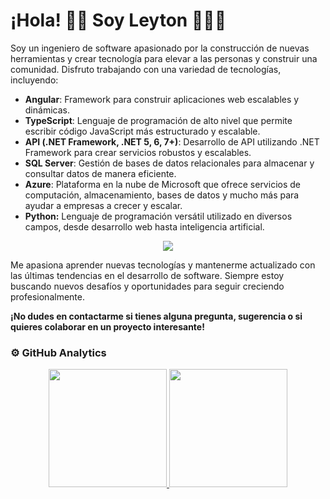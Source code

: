 # ¡Hola! 👋🏾 Soy Leyton 👩🏾‍💻

Soy un ingeniero de software apasionado por la construcción de nuevas herramientas y crear tecnología para elevar a las personas y construir una comunidad. Disfruto trabajando con una variedad de tecnologías, incluyendo:

- **Angular**: Framework para construir aplicaciones web escalables y dinámicas.
- **TypeScript**: Lenguaje de programación de alto nivel que permite escribir código JavaScript más estructurado y escalable.
- **API (.NET Framework, .NET 5, 6, 7+)**: Desarrollo de API utilizando .NET Framework para crear servicios robustos y escalables.
- **SQL Server**: Gestión de bases de datos relacionales para almacenar y consultar datos de manera eficiente.
- **Azure**: Plataforma en la nube de Microsoft que ofrece servicios de computación, almacenamiento, bases de datos y mucho más para ayudar a empresas a crecer y escalar.
- **Python:** Lenguaje de programación versátil utilizado en diversos campos, desde desarrollo web hasta inteligencia artificial.

<p align="center">
  <a href="https://github.com/notyel">
    <img src="https://skillicons.dev/icons?i=cs,dotnet,visualstudio,azure,git,ts,html,css,js,angular,bootstrap,vscode,express,cpp,docker,sqlite,postgres,bash,firebase,reactivex,redis,github,windows,linux,mint,ubuntu,md,npm,materialui,nginx,mysql,nodejs,postman,py,kubernetes,gmail,arduino,ps,stackoverflow,discord,twitter,wordpress&perline=14&theme=light" />
  </a>
</p>

Me apasiona aprender nuevas tecnologías y mantenerme actualizado con las últimas tendencias en el desarrollo de software. Siempre estoy buscando nuevos desafíos y oportunidades para seguir creciendo profesionalmente.

**¡No dudes en contactarme si tienes alguna pregunta, sugerencia o si quieres colaborar en un proyecto interesante!**



### ⚙️ GitHub Analytics

<p align="center">
 <a href="https://github.com/notyel">
  <picture>
    <source
      srcset="https://github-readme-stats-eight-theta.vercel.app/api?username=notyel&show_icons=true&theme=dark&include_all_commits=true&count_private=true"
      media="(prefers-color-scheme: dark)"
    />
    <source
      srcset="https://github-readme-stats-eight-theta.vercel.app/api?username=notyel&show_icons=true&include_all_commits=true&count_private=true"
      media="(prefers-color-scheme: light), (prefers-color-scheme: no-preference)"
    />
    <img height="189em" src="https://github-readme-stats-eight-theta.vercel.app/api?username=notyel&show_icons=true&include_all_commits=true&count_private=true"/>
  </picture>
  
  <picture>
    <source
      srcset="https://github-readme-stats.vercel.app/api/top-langs/?username=notyel&show_icons=true&theme=dark&layout=compact&langs_count=8&include_all_commits=true&count_private=true"
      media="(prefers-color-scheme: dark)"
    />
    <source
      srcset="https://github-readme-stats.vercel.app/api/top-langs/?username=notyel&show_icons=true&layout=compact&langs_count=8&include_all_commits=true&count_private=true"
      media="(prefers-color-scheme: light), (prefers-color-scheme: no-preference)"
    />
    <img height="189em" src="https://github-readme-stats-eight-theta.vercel.app/api/top-langs/?username=notyel&layout=compact&langs_count=8&theme=algolia&include_all_commits=true&count_private=true"/>
  </picture>
 </a>
</p>



